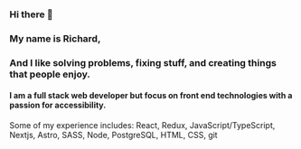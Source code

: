 ### Hi there 👋
### My name is Richard,
### And I like solving problems, fixing stuff, and creating things that people enjoy.
#### I am a full stack web developer but focus on front end technologies with a passion for accessibility. 
Some of my experience includes: React, Redux, JavaScript/TypeScript, Nextjs, Astro, SASS, Node, PostgreSQL, HTML, CSS, git


<!--
**RichardMillerWimmer/RichardMillerWimmer** is a ✨ _special_ ✨ repository because its `README.md` (this file) appears on your GitHub profile.

Here are some ideas to get you started:

- 🔭 I’m currently working on ...
- 🌱 I’m currently learning ...
- 👯 I’m looking to collaborate on ...
- 🤔 I’m looking for help with ...
- 💬 Ask me about ...
- 📫 How to reach me: ...
- 😄 Pronouns: ...
- ⚡ Fun fact: ...
-->
